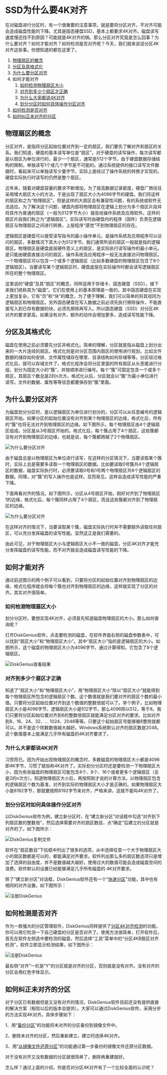 # SSD为什么要4K对齐



在对磁盘进行分区时，有一个很重要的注意事项，就是要将分区对齐，不对齐可能会造成磁盘性能的下降。尤其是固态硬盘SSD，基本上都要求4K对齐。磁盘读写速度慢还找不到原因？可能就是4K对齐的锅。那么分区对齐究竟是怎么回事？为什么要对齐？如何才能对齐？如何检测是否对齐呢？今天，我们就来说说分区4K对齐这些事。你想知道的都在这里了。

1. [物理扇区的概念](https://www.diskgenius.cn/exp/about-4k-alignment.php#tit-1)
2. [分区及其格式化](https://www.diskgenius.cn/exp/about-4k-alignment.php#tit-2)
3. [为什么要分区对齐](https://www.diskgenius.cn/exp/about-4k-alignment.php#tit-3)
4. 如何才能对齐
   1. [如何检测物理扇区大小](https://www.diskgenius.cn/exp/about-4k-alignment.php#tit-4-1)
   2. [对齐到多少个扇区才正确](https://www.diskgenius.cn/exp/about-4k-alignment.php#tit-4-2)
   3. [为什么大家都说4K对齐](https://www.diskgenius.cn/exp/about-4k-alignment.php#tit-4-3)
   4. [划分分区时如何具体操作分区对齐](https://www.diskgenius.cn/exp/about-4k-alignment.php#tit-4-4)
5. [如何检测是否对齐](https://www.diskgenius.cn/exp/about-4k-alignment.php#tit-5)
6. [如何纠正未对齐的分区](https://www.diskgenius.cn/exp/about-4k-alignment.php#tit-6)



## 物理扇区的概念

分区对齐，是指将分区起始位置对齐到一定的扇区。我们要先了解对齐和扇区的关系。我们知道，硬盘的基本读写单位是“扇区”。对于硬盘的读写操作，每次读写都是以扇区为单位进行的，最少一个扇区，通常是512个字节。由于硬盘数据存储结构的限制，单独读写1个或几个字节是不可能的。通过系统提供的接口读写文件数据时，看起来可以单独读写少量字节，实际上是经过了操作系统的转换才实现的。硬盘实际执行时读写的仍然是整个扇区。

近年来，随着对硬盘容量的要求不断增加，为了提高数据记录密度，硬盘厂商往往采用增大扇区大小的方法，于是出现了扇区大小为4096字节的硬盘。我们将这样的扇区称之为“物理扇区”。但是这样的大扇区会有兼容性问题，有的系统或软件无法适应。为了解决这个问题，硬盘内部将物理扇区在逻辑上划分为多个扇区片段并将其作为普通的扇区（一般为512字节大小）报告给操作系统及应用软件。这样的扇区片段我们称之为“逻辑扇区”。实际读写时由硬盘内的程序（固件）负责在逻辑扇区与物理扇区之间进行转换，上层程序“感觉”不到物理扇区的存在。

逻辑扇区是硬盘可以接受读写指令的最小操作单元，是操作系统及应用程序可以访问的扇区，多数情况下其大小为512字节。我们通常所说的扇区一般就是指的逻辑扇区。物理扇区是硬盘底层硬件意义上的扇区，是实际执行读写操作的最小单元。是只能由硬盘直接访问的扇区，操作系统及应用程序一般无法直接访问物理扇区。一个物理扇区可以包含一个或多个逻辑扇区（比如多数硬盘的物理扇区包含了8个逻辑扇区）。当要读写某个逻辑扇区时，硬盘底层在实际操作时都会读写逻辑扇区所在的整个物理扇区。

这里说的“硬盘”及其“扇区”的概念，同样适用于存储卡、固态硬盘（SSD）。接下来我们统称其为“磁盘”。它们在使用上的基本原理是一致的。其中固态硬盘在实现上更加复杂，它有“页”和“块”的概念，为了便于理解，我们可以简单的将其视同为逻辑扇区和物理扇区。另外固态硬盘在写入数据之前必须先执行擦除操作，不能直接写入到已存有数据的块，必须先擦除再写入。所以固态硬盘（SSD）对分区4K对齐的要求更高。如果没有对齐，额外的动作会增加更多，造成读写性能下降。

## 分区及其格式化

磁盘在使用之前必须要先分区并格式化。简单的理解，分区就是指从磁盘上划分出来的一大片连续的扇区。格式化则是对分区范围内扇区的使用进行规划。比如文件数据的储存如何安排、文件属性储存在哪里、目录结构如何存储等等。分区经过格式化后，就可以存储文件了。格式化程序会将分区里面的所有扇区从头至尾进行分组，划分为固定大小的“簇”，并按顺序进行编号。每个“簇”可固定包含一个或多个扇区，其扇区个数总是2的n次方。格式化以后，分区就会以“簇”为最小单位进行读写。文件的数据、属性等等信息都要保存到“簇”里面。

## 为什么要分区对齐

为磁盘划分分区时，是以逻辑扇区为单位进行划分的，分区可以从任意编号的逻辑扇区开始。如果分区的起始位置没有对齐到某个物理扇区的边缘，格式化后，所有的“簇”也将无法对齐到物理扇区的边缘。如下图所示，每个物理扇区由4个逻辑扇区组成。分区是从3号扇区开始的。格式化后，每个簇占用了4个扇区，这些簇都没有对齐到物理扇区的边缘，也就是说，每个簇都跨越了2个物理扇区。

![为什么要分区对齐](https://raw.githubusercontent.com/supermanc88/ImageSources/master/4k-align-01.png)

由于磁盘总是以物理扇区为单位进行读写，在这样的分区情况下，当要读取某个簇时，实际上总是需要多读取一个物理扇区的数据。比如要读取0号簇共4个逻辑扇区的数据，磁盘实际执行时，必须要读取0号和1号两个物理扇区共8个逻辑扇区的数据。同理，对“簇”的写入操作也是这样。显而易见，这样会造成读写性能的严重下降。

下面再看对齐的情况。如下图所示，分区从4号扇区开始，刚好对齐到了物理扇区1的边缘，格式化后，每个簇同样占用了4个扇区，而且这些簇都对齐到了物理扇区的边缘。

![为什么要分区对齐](https://raw.githubusercontent.com/supermanc88/ImageSources/master/4k-align-02.png)

在这样对齐的情况下，当要读取某个簇，磁盘实际执行时并不需要额外读取任何扇区，可以充分发挥磁盘的读写性能。显然这正是我们需要的。

由此可见，对于物理扇区大小与逻辑扇区大小不一致的磁盘，分区4K对齐才能充分发挥磁盘的读写性能。而不对齐就会造成磁盘读写性能的下降。



## 如何才能对齐

通过前述图示的两个例子可以看到，只要将分区的起始位置对齐到物理扇区的边缘，格式化程序就会将每个簇也对齐到物理扇区的边缘，这样就实现了分区的对齐。其实对齐很简单。

### 如何检测物理扇区大小

划分分区时，要想实现4K对齐，必须首先知道磁盘物理扇区的大小。那么如何查询呢？

打开DiskGenius软件，点击要检测的磁盘，在软件界面右侧的磁盘参数表中，可以找到“扇区大小”和“物理扇区大小”。其中“扇区大小”指的是逻辑扇区的大小。如图所示，这个磁盘的物理扇区大小为4096字节，通过计算得知，它包含了8个逻辑扇区。

![DiskGenius查看结果](https://raw.githubusercontent.com/supermanc88/ImageSources/master/4k-align-03.png)

### 对齐到多少个扇区才正确

知道了“扇区大小”和“物理扇区大小”，用“物理扇区大小”除以“扇区大小”就能得到每个物理扇区所包含的逻辑扇区个数。这个数值就是我们要对齐的扇区个数的最小值。只要将分区起始位置对齐到这个数值的整数倍就可以了。举个例子，比如物理扇区大小是4096字节，逻辑扇区大小是512字节，那么4096除以512，等于8。我们只要将分区起始位置对齐到8的整数倍扇区就能满足分区对齐的要求。比如对齐到8、16、24、32、... 1024、2048等等。只要这个起始扇区号能够被8整除就都可以。并不是这个除数数值越大越好。Windows系统默认对齐的扇区数是2048。这个数值基本上能满足几乎所有磁盘的4K对齐要求了。



### 为什么大家都说4K对齐

习惯而已。因为开始出现物理扇区的概念时，多数磁盘的物理扇区大小都是4096即4K字节，习惯了就俗称4K对齐了。实际划分分区时还是要检测一下物理扇区大小，因为有些磁盘的物理扇区可能包含4个、8个、16个或者更多个逻辑扇区（总是2的n次方）。知道物理扇区大小后，再按照刚才说的计算方法，以物理扇区包含的逻辑扇区个数为基准，对齐到实际的物理扇区大小才是正确的。如果物理扇区大小是8192字节，那就要按照8192字节来对齐，严格来讲，这就不能叫4K对齐了。



### 划分分区时如何具体操作分区对齐

以DiskGenius软件为例，建立新分区时，在“建立新分区”对话框中勾选“对齐到下列扇区数的整数倍”，然后选择需要对齐的扇区数目，点“确定”后建立的分区就是对齐的了。如下图所示：

![DiskGenius复制文件](https://raw.githubusercontent.com/supermanc88/ImageSources/master/4k-align-04.png)

软件在“扇区数目”下拉框中列出了很多的选项，从中选择任意一个大于物理扇区大小的扇区数都是可以的，都能满足对齐要求。软件列出那么多的扇区数选项只是增加了选择的自由度，并不是数值越大越好。使用过大的数值可能会造成磁盘空间的浪费。软件默认的设置已经能够满足几乎所有磁盘的 4K对齐要求。

除了“建立新分区”对话框，DiskGenius软件还有一个“[快速分区](https://www.diskgenius.cn/help/fastpart.php)”功能，其中也有相同的对齐设置。如下图所示：

![注册DiskGenius](https://raw.githubusercontent.com/supermanc88/ImageSources/master/4k-align-05.png)

## 如何检测是否对齐

作为一款强大的分区管理软件，DiskGenius同样提供了[分区4K对齐检测](https://www.diskgenius.cn/help/4k-alignment.php)的功能。你可以用它检测一下自己硬盘的分区是否对齐了。使用方法很简单，打开软件后，首先在软件左侧选中要检测的磁盘，然后选择“工具”菜单中的“分区4KB扇区对齐检测”，软件立即显示检测结果，如下图所示：

![注册DiskGenius](https://raw.githubusercontent.com/supermanc88/ImageSources/master/4k-align-06.png)

最右侧“对齐”一栏是“Y”的分区就是对齐的分区，否则就是没有对齐。没有对齐的分区会用红色字体显示。

## 如何纠正未对齐的分区

对于分区已有数据但是又没有对齐的情况，DiskGenius软件目前还没有提供直接的解决方案（相信以后的版本会提供）。大家可以通过DiskGenius软件，采用分步的方法实现4K对齐。具体步骤如下：

1、用“[备份分区](https://www.diskgenius.cn/help/part2file.php)”的功能将未对齐的分区备份到镜像文件中。

2、删除未对齐的分区，然后重新建立，建立时选择4K对齐。

3、用“[从镜像文件还原分区](https://www.diskgenius.cn/help/restorepart.php)”的功能通过第一步备份的镜像文件还原分区数据。



对于没有对齐又没有数据的分区就很简单了，删除再重建就好。

怎么样？通过上面的介绍，你是否对分区4K对齐有了一个比较全面的认识呢？